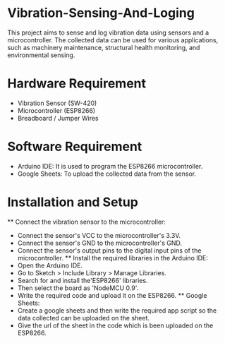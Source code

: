 # Vibration-Sensing-And-Loging
This project aims to sense and log vibration data using sensors and a microcontroller. The collected data can be used for various applications, such as machinery maintenance, structural health monitoring, and environmental sensing.

# Hardware Requirement
  - Vibration Sensor (SW-420)
  - Microcontroller  (ESP8266)
  - Breadboard / Jumper Wires

# Software Requirement
  - Arduino IDE: It is used to program the ESP8266 microcontroller.
  - Google Sheets: To upload the collected data from the sensor.

# Installation and Setup

** Connect the vibration sensor to the microcontroller:
  - Connect the sensor's VCC to the microcontroller's 3.3V.
  - Connect the sensor's GND to the microcontroller's GND.
  - Connect the sensor's output pins to the digital input pins of the microcontroller.
** Install the required libraries in the Arduino IDE:
  - Open the Arduino IDE.
  - Go to Sketch > Include Library > Manage Libraries.
  - Search for and install the'ESP8266' libraries. 
  - Then select the board as 'NodeMCU 0.9'.
  - Write the required code and upload it on the ESP8266.
** Google Sheets:
  - Create a google sheets and then write the required app script so the data collected can be uploaded on the sheet.
  - Give the url of the sheet in the code which is been uploaded on the ESP8266.
